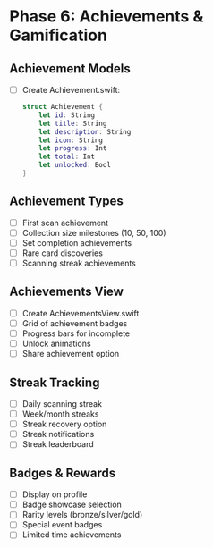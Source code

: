 # Phase 6: Achievements & Gamification

## Achievement Models
- [ ] Create Achievement.swift:
  ```swift
  struct Achievement {
      let id: String
      let title: String
      let description: String
      let icon: String
      let progress: Int
      let total: Int
      let unlocked: Bool
  }
  ```

## Achievement Types
- [ ] First scan achievement
- [ ] Collection size milestones (10, 50, 100)
- [ ] Set completion achievements
- [ ] Rare card discoveries
- [ ] Scanning streak achievements

## Achievements View
- [ ] Create AchievementsView.swift
- [ ] Grid of achievement badges
- [ ] Progress bars for incomplete
- [ ] Unlock animations
- [ ] Share achievement option

## Streak Tracking
- [ ] Daily scanning streak
- [ ] Week/month streaks
- [ ] Streak recovery option
- [ ] Streak notifications
- [ ] Streak leaderboard

## Badges & Rewards
- [ ] Display on profile
- [ ] Badge showcase selection
- [ ] Rarity levels (bronze/silver/gold)
- [ ] Special event badges
- [ ] Limited time achievements